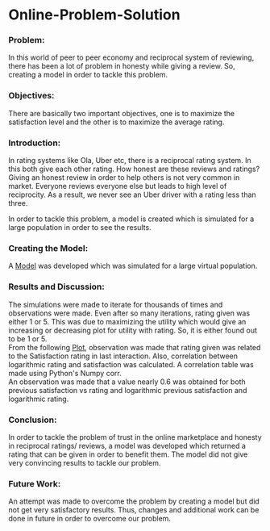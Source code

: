 # Online-Problem-Solution

### Problem:
In this world of peer to peer economy and reciprocal system of reviewing, there has been a lot of problem in honesty while giving a review. So, creating a model in order to tackle this problem.

### Objectives:
There are basically two important objectives, one is to maximize the satisfaction level and the other is to maximize the average rating.

### Introduction:
In rating systems like Ola, Uber etc, there is a reciprocal rating system. In this both give each other rating. How honest are these reviews and ratings? Giving an honest review in order to help others is not very common in market. Everyone reviews everyone else but leads to high level of reciprocity. As a result, we never see an Uber driver with a rating less than three.

In order to tackle this problem, a model is created which is simulated for a large population in order to see the results.

### Creating the Model:
A [Model](https://drive.google.com/file/d/1RRUxvIGp56bt54waffPCV2RBhS9dpOGZ/view?usp=sharing) was developed which was simulated for a large virtual population.

### Results and Discussion:
The simulations were made to iterate for thousands of times and observations were made. Even after so many iterations, rating given was either 1 or 5. This was due to maximizing the utility which would give an increasing or decreasing plot for utility with rating. So, it is either found out to be 1 or 5.    
From the following [Plot](https://drive.google.com/file/d/1DYsS-WieKQpkIGZl_4cqgl0oybHUCQPK/view?usp=sharing), observation was made that rating given was related to the Satisfaction rating in last interaction. Also, correlation between logarithmic rating and satisfaction was calculated. A correlation table was made using Python's Numpy corr.  
An observation was made that a value nearly 0.6 was obtained for both previous satisfaction vs rating and logarithmic previous satisfaction and logarithmic rating.  

### Conclusion:
In order to tackle the problem of trust in the online marketplace and honesty in reciprocal ratings/ reviews, a model was developed which returned a rating that can be given in order to benefit them. The model did not give very convincing results to tackle our problem.  

### Future Work:
An attempt was made to overcome the problem by creating a model but did not get very satisfactory results. Thus, changes and additional work can be done in future in order to overcome our problem.
